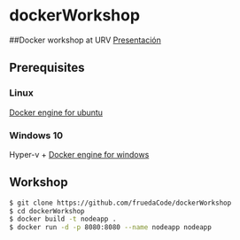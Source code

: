 # dockerWorkshop
##Docker workshop at URV
[Presentación](https://docs.google.com/presentation/d/1ewcUKvVnoAAu96rldC1jjqwUmvf9Js48FIFAQCOFxY0/edit?usp=sharing)

## Prerequisites
### Linux
[Docker engine for ubuntu](https://docs.docker.com/engine/installation/linux/ubuntulinux/)

### Windows 10
Hyper-v + 
[Docker engine for windows](https://docs.docker.com/engine/installation/windows/)



## Workshop
```sh
$ git clone https://github.com/fruedaCode/dockerWorkshop
$ cd dockerWorkshop
$ docker build -t nodeapp .
$ docker run -d -p 8080:8080 --name nodeapp nodeapp
```

